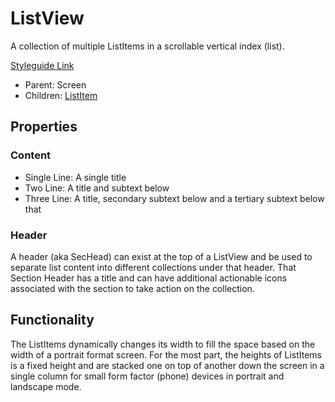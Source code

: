 # ListView

A collection of multiple ListItems in a scrollable vertical index (list).

[Styleguide Link](https://zpl.io/adKWyRp)

- Parent: Screen
- Children: [ListItem](https://github.com/able-app/docs/blob/08eb774e348952235f1f4eb0369879387a684280/controls/components/listitem/list-item.md)

## Properties

### Content

- Single Line: A single title
- Two Line: A title and subtext below
- Three Line: A title, secondary subtext below and a tertiary subtext below that

### Header

A header (aka SecHead) can exist at the top of a ListView and be used to separate list content into different collections under that header. That Section Header has a title and can have additional actionable icons associated with the section to take action on the collection.

## Functionality

The ListItems dynamically changes its width to fill the space based on the width of a portrait format screen. For the most part, the heights of ListItems is a fixed height and are stacked one on top of another down the screen in a single column for small form factor (phone) devices in portrait and landscape mode.

### 


